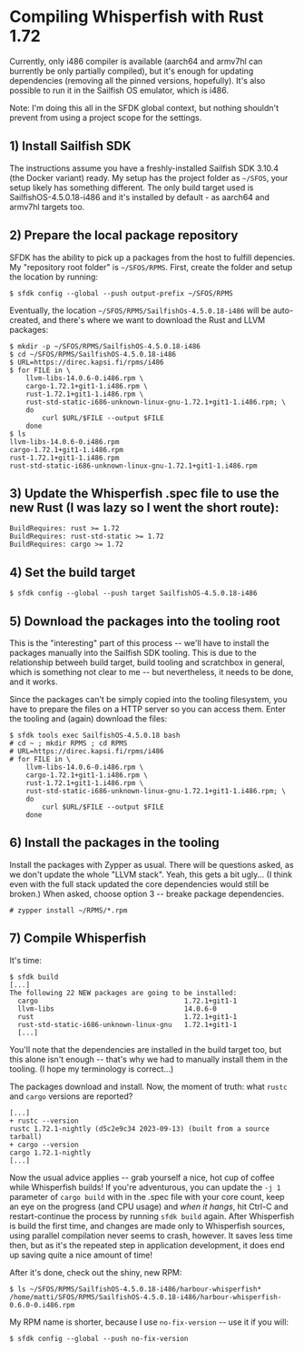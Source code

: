 # Compiling Whisperfish with Rust 1.72

Currently, only i486 compiler is available (aarch64 and armv7hl can burrently be only partially compiled), but it's enough for updating dependencies (removing all the pinned versions, hopefully). It's also possible to run it in the Sailfish OS emulator, which is i486.

Note: I'm doing this all in the SFDK global context, but nothing shouldn't prevent from using a project scope for the settings.

## 1) Install Sailfish SDK

The instructions assume you have a freshly-installed Sailfish SDK 3.10.4 (the Docker variant) ready. My setup has the project folder as `~/SFOS`, your setup likely has something different. The only build target used is SailfishOS-4.5.0.18-i486 and it's installed by default - as aarch64 and armv7hl targets too.

## 2) Prepare the local package repository

SFDK has the ability to pick up a packages from the host to fulfill depencies. My "repository root folder" is `~/SFOS/RPMS`. First, create the folder and setup the location by running:

    $ sfdk config --global --push output-prefix ~/SFOS/RPMS

Eventually, the location `~/SFOS/RPMS/SailfishOs-4.5.0.18-i486` will be auto-created, and there's where we want to download the Rust and LLVM packages:

    $ mkdir -p ~/SFOS/RPMS/SailfishOS-4.5.0.18-i486
    $ cd ~/SFOS/RPMS/SailfishOS-4.5.0.18-i486
    $ URL=https://direc.kapsi.fi/rpms/i486
    $ for FILE in \
        llvm-libs-14.0.6-0.i486.rpm \
        cargo-1.72.1+git1-1.i486.rpm \
        rust-1.72.1+git1-1.i486.rpm \
        rust-std-static-i686-unknown-linux-gnu-1.72.1+git1-1.i486.rpm; \
        do
            curl $URL/$FILE --output $FILE
        done
    $ ls
    llvm-libs-14.0.6-0.i486.rpm
    cargo-1.72.1+git1-1.i486.rpm
    rust-1.72.1+git1-1.i486.rpm
    rust-std-static-i686-unknown-linux-gnu-1.72.1+git1-1.i486.rpm

## 3) Update the Whisperfish .spec file to use the new Rust (I was lazy so I went the short route):

    BuildRequires: rust >= 1.72
    BuildRequires: rust-std-static >= 1.72
    BuildRequires: cargo >= 1.72

## 4) Set the build target

    $ sfdk config --global --push target SailfishOS-4.5.0.18-i486

## 5) Download the packages into the tooling root

This is the "interesting" part of this process -- we'll have to install the packages manually into the Sailfish SDK tooling. This is due to the relationship betweeh build target, build tooling and scratchbox in general, which is something not clear to me -- but nevertheless, it needs to be done, and it works.

Since the packages can't be simply copied into the tooling filesystem, you have to prepare the files on a HTTP server so you can access them. Enter the tooling and (again) download the files:

    $ sfdk tools exec SailfishOS-4.5.0.18 bash
    # cd ~ ; mkdir RPMS ; cd RPMS
    # URL=https://direc.kapsi.fi/rpms/i486
    # for FILE in \
        llvm-libs-14.0.6-0.i486.rpm \
        cargo-1.72.1+git1-1.i486.rpm \
        rust-1.72.1+git1-1.i486.rpm \
        rust-std-static-i686-unknown-linux-gnu-1.72.1+git1-1.i486.rpm; \
        do
            curl $URL/$FILE --output $FILE
        done

## 6) Install the packages in the tooling

Install the packages with Zypper as usual. There will be questions asked, as we don't update the whole "LLVM stack". Yeah, this gets a bit ugly... (I think even with the full stack updated the core dependencies would still be broken.) When asked, choose option 3 -- breake package dependencies.

    # zypper install ~/RPMS/*.rpm

## 7) Compile Whisperfish

It's time:

    $ sfdk build
    [...]
    The following 22 NEW packages are going to be installed:
      cargo                                    1.72.1+git1-1
      llvm-libs                                14.0.6-0
      rust                                     1.72.1+git1-1
      rust-std-static-i686-unknown-linux-gnu   1.72.1+git1-1
      [...]

You'll note that the dependencies are installed in the build target too, but this alone isn't enough -- that's why we had to manually install them in the tooling. (I hope my terminology is correct...)

The packages download and install. Now, the moment of truth: what `rustc` and `cargo` versions are reported?

    [...]
    + rustc --version
    rustc 1.72.1-nightly (d5c2e9c34 2023-09-13) (built from a source tarball)
    + cargo --version
    cargo 1.72.1-nightly
    [...]

Now the usual advice applies -- grab yourself a nice, hot cup of coffee while Whisperfish builds! If you're adventurous, you can update the `-j 1` parameter of `cargo build` with in the .spec file with your core count, keep an eye on the progress (and CPU usage) and *when it hangs*, hit Ctrl-C and restart-continue the process by running `sfdk build` again. After Whisperfish is build the first time, and changes are made only to Whisperfish sources, using parallel compilation never seems to crash, however. It saves less time then, but as it's the repeated step in application development, it does end up saving quite a nice amount of time!

After it's done, check out the shiny, new RPM:

    $ ls ~/SFOS/RPMS/SailfishOS-4.5.0.18-i486/harbour-whisperfish*
    /home/matti/SFOS/RPMS/SailfishOS-4.5.0.18-i486/harbour-whisperfish-0.6.0-0.i486.rpm

My RPM name is shorter, because I use `no-fix-version` -- use it if you will:

    $ sfdk config --global --push no-fix-version

